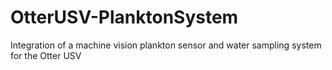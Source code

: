 # OtterUSV-PlanktonSystem
Integration of a machine vision plankton sensor and water sampling system for the Otter USV
